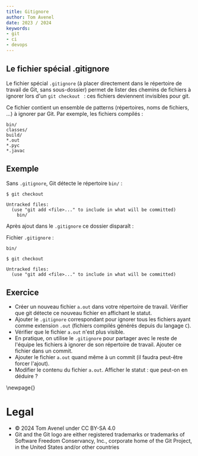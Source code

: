 ```yaml
---
title: Gitignore
author: Tom Avenel
date: 2023 / 2024
keywords:
- git
- ci
- devops
---
```


## Le fichier spécial .gitignore

Le fichier spécial `.gitignore` (à placer directement dans le répertoire de travail de Git, sans sous-dossier) permet de lister des chemins de fichiers à ignorer lors d'un `git checkout ` : ces fichiers deviennent invisibles pour git.

Ce fichier contient un ensemble de patterns (répertoires, noms de fichiers, ...) à ignorer par Git. Par exemple, les fichiers compilés :

```gitignore
bin/
classes/
build/
*.out
*.pyc
*.javac
```

## Exemple

Sans `.gitignore`, Git détecte le répertoire `bin/` :

```
$ git checkout

Untracked files:
  (use "git add <file>..." to include in what will be committed)
    bin/
```

Après ajout dans le `.gitignore` ce dossier disparaît :

Fichier `.gitignore` :

```gitignore
bin/
```

```
$ git checkout

Untracked files:
  (use "git add <file>..." to include in what will be committed)
```

## Exercice

- Créer un nouveau fichier `a.out` dans votre répertoire de travail. Vérifier que git détecte ce nouveau fichier en affichant le statut.
- Ajouter le `.gitignore` correspondant pour ignorer tous les fichiers ayant comme extension `.out` (fichiers compilés générés depuis du langage `C`).
- Vérifier que le fichier `a.out` n'est plus visible.
- En pratique, on utilise le `.gitignore` pour partager avec le reste de l'équipe les fichiers à ignorer de son répertoire de travail. Ajouter ce fichier dans un commit.
- Ajouter le fichier `a.out` quand même à un commit (il faudra peut-être forcer l'ajout).
- Modifier le contenu du fichier `a.out`. Afficher le statut : que peut-on en déduire ?

\newpage{}

# Legal

- © 2024 Tom Avenel under CC  BY-SA 4.0
- Git and the Git logo are either registered trademarks or trademarks of Software Freedom Conservancy, Inc., corporate home of the Git Project, in the United States and/or other countries
